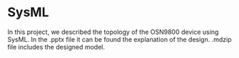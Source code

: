 # SysML

In this project, we described the topology of the OSN9800 device using SysML.
In the .pptx file it can be found the explanation of the design.
.mdzip file includes the designed model.
